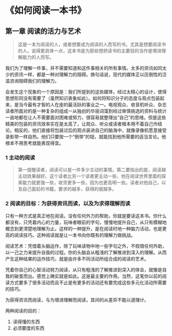 # 《如何阅读一本书》

## 第一章 阅读的活力与艺术

> 这是一本为阅读的人，或者想要成为阅读的人而写的书。尤其是想要阅读书的人。说得更具体一点，这本书是为那些想把读书的主要目的当作是增进理解能力的人而写。

我们为了理解一件事，并不需要知道和这件事相关的所有事情。太多的资讯如同太少的资讯一样，都是一种对理解力的阻碍。换句话说，现代的媒体正以压倒性的泛滥咨询阻碍我们的理解力。

会发生这个现象的一个原因是：我们所提到的这些媒体，经过太精心的设计，使得思想形同没有需要了（虽然知识表象如此）。如何将知识分子的态度与观点包装起来，是当今最有才智的人在座的最活跃的事业之一。电视观众、收音机听众、杂志读者所面对的是一种复杂的组成一从独创的华丽词藻到经过审慎挑选的资料与统计一亩地都在让人不需要面对困难或努力，很容易就整理出“自己”的思绪。但是这些精美的包装的资讯效率实在是太高了，让观众、听众或读者根本用不着自己作结论。相反的，他们直接将包装过后的观点装进自己的脑海中，就像录像机愿意接受录影带一样自热。他们只要按一个“倒带”的钮，就能找到他所需要的适当言论。他根本不用思考就能表现得宜。

### 1 主动的阅读

> 第一提醒读者，阅读可以是一件多少主动的事情。第二要指出的是，阅读越主动效果越好。这个读者比另一个读者更主动一些，他在阅读世界里面的探索能力就更强一些，收货更多一些，因为也更高明一些。读者对他自己，以及自己面前的书籍，要求的越多，获得的就越多。

### 2 阅读的目标：为获得资讯而读，以及为求得理解而读

只有一种方式是真正地在阅读。没有任何外力的帮助，你就是要读这本书。你什么都没有，只凭着内心的力量，玩味者眼前的字句，慢慢地提升自己，从只有模糊地概念到更清楚地理解为止。这样的一种提升，是在阅读时地一种脑力活动，也是更高的阅读技巧。这种阅读就是让一本书向你既有的理解力做挑战。

阅读艺术：凭借着头脑运作，除了玩味读物中地一些字句之外，不假借任何外助，以一己之力来提升自我的过程。你的头脑会从粗浅的了解推进到深入的理解。从而产生这种结果的运作技巧，就是由许多不同活动所组合成的阅读的艺术。

凭着你自己的心智活动努力阅读，从只有粗浅的了解推进到深入的体会，就像是自我的破茧而出。感觉上确实就是如此。这是最主要的作用。当然，这笔你以前的阅读方式要多了很多活动而且不止是有更多的活动还有要完成这些多元化活动所需要的技巧。

为获得资讯而阅读，与为增进理解而阅读，其间的从差异不能以道理计。

两种阅读的目的：

1. 读得懂的东西
2. 必须要度的东西

